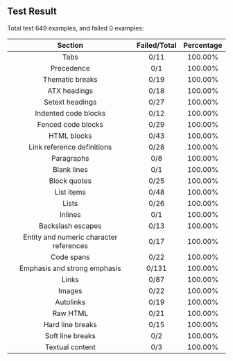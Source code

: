 ## Test Result

Total test 649 examples, and failed 0 examples:

|                Section                | Failed/Total  |  Percentage   |
|:-------------------------------------:|:-------------:|:-------------:|
|                 Tabs                  |     0/11      |    100.00%    |
|              Precedence               |      0/1      |    100.00%    |
|            Thematic breaks            |     0/19      |    100.00%    |
|             ATX headings              |     0/18      |    100.00%    |
|            Setext headings            |     0/27      |    100.00%    |
|         Indented code blocks          |     0/12      |    100.00%    |
|          Fenced code blocks           |     0/29      |    100.00%    |
|              HTML blocks              |     0/43      |    100.00%    |
|      Link reference definitions       |     0/28      |    100.00%    |
|              Paragraphs               |      0/8      |    100.00%    |
|              Blank lines              |      0/1      |    100.00%    |
|             Block quotes              |     0/25      |    100.00%    |
|              List items               |     0/48      |    100.00%    |
|                 Lists                 |     0/26      |    100.00%    |
|                Inlines                |      0/1      |    100.00%    |
|           Backslash escapes           |     0/13      |    100.00%    |
|Entity and numeric character references|     0/17      |    100.00%    |
|              Code spans               |     0/22      |    100.00%    |
|     Emphasis and strong emphasis      |     0/131     |    100.00%    |
|                 Links                 |     0/87      |    100.00%    |
|                Images                 |     0/22      |    100.00%    |
|               Autolinks               |     0/19      |    100.00%    |
|               Raw HTML                |     0/21      |    100.00%    |
|           Hard line breaks            |     0/15      |    100.00%    |
|           Soft line breaks            |      0/2      |    100.00%    |
|            Textual content            |      0/3      |    100.00%    |

